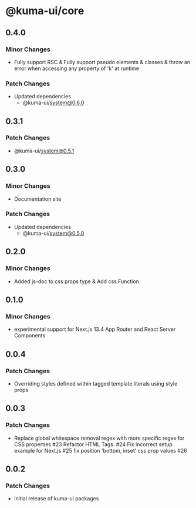 # @kuma-ui/core

## 0.4.0

### Minor Changes

- Fully support RSC & Fully support pseudo elements & classes & throw an error when accessing any property of 'k' at runtime

### Patch Changes

- Updated dependencies
  - @kuma-ui/system@0.6.0

## 0.3.1

### Patch Changes

- @kuma-ui/system@0.5.1

## 0.3.0

### Minor Changes

- Documentation site

### Patch Changes

- Updated dependencies
  - @kuma-ui/system@0.5.0

## 0.2.0

### Minor Changes

- Added js-doc to css props type & Add css Function

## 0.1.0

### Minor Changes

- experimental support for Next.js 13.4 App Router and React Server Components

## 0.0.4

### Patch Changes

- Overriding styles defined within tagged template literals using style props

## 0.0.3

### Patch Changes

- Replace global whitespace removal regex with more specific regex for CSS properties #23
  Refactor HTML Tags. #24
  Fix incorrect setup example for Next.js #25
  fix position 'bottom, inset' css prop values #26

## 0.0.2

### Patch Changes

- initial release of kuma-ui packages
